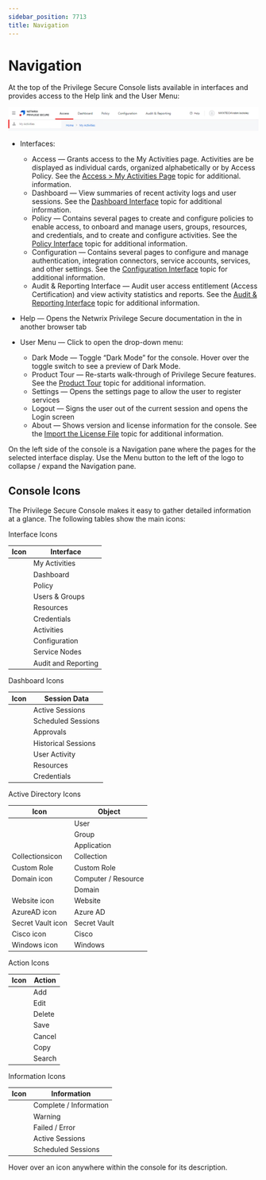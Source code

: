 ```yaml
---
sidebar_position: 7713
title: Navigation
---
```


# Navigation

At the top of the Privilege Secure Console lists available in interfaces and provides access to the Help link and the User Menu:

![](../../../../../../static/images/PrivilegeSecure_4.2/Content/Resources/Images/PrivilegeSecure/AccessManagement/Admin/Navigation/TopBar.png)

* Interfaces:

  * Access — Grants access to the My Activities page. Activities are be displayed as individual cards, organized alphabetically or by Access Policy. See the [Access > My Activities Page](Access/MyActivities "Access > My Activities Page") topic for additional. information.
  * Dashboard — View summaries of recent activity logs and user sessions. See the [Dashboard Interface](Dashboard/Overview "Dashboard Interface") topic for additional information.
  * Policy — Contains several pages to create and configure policies to enable access, to onboard and manage users, groups, resources, and credentials, and to create and configure activities. See the  [Policy Interface](Policy/Interface "Jump to the Policy Interface section") topic for additional information.
  * Configuration — Contains several pages to configure and manage authentication, integration connectors, service accounts, services, and other settings. See the [Configuration Interface](Configuration/Interface "Configuration Interface") topic for additional information.
  * Audit & Reporting Interface — Audit user access entitlement (Access Certification) and view activity statistics and reports. See the [Audit & Reporting Interface](AuditReporting/Interface "Audit & Reporting Interface") topic for additional information.
* Help — Opens the Netwrix Privilege Secure documentation in the in another browser tab
* User Menu — Click to open the drop-down menu:

  * Dark Mode — Toggle “Dark Mode” for the console. Hover over the toggle switch to see a preview of Dark Mode.
  * Product Tour — Re-starts walk-through of Privilege Secure features. See the [Product Tour](ProductTour "Product Tour") topic for additional information.
  * Settings — Opens the settings page to allow the user to register services
  * Logout — Signs the user out of the current session and opens the Login screen
  * About — Shows version and license information for the console. See the [Import the License File](ImportLicense "Import the License File") topic for additional information.

On the left side of the console is a Navigation pane where the pages for the selected interface display. Use the Menu button to the left of the logo to collapse / expand the Navigation pane.

## Console Icons

The Privilege Secure Console makes it easy to gather detailed information at a glance. The following tables show the main icons:

Interface Icons

| Icon | Interface |
| --- | --- |
|  | My Activities |
|  | Dashboard |
|  | Policy |
|  | Users & Groups |
|  | Resources |
|  | Credentials |
|  | Activities |
|  | Configuration |
|  | Service Nodes |
|  | Audit and Reporting |

Dashboard Icons

| Icon | Session Data |
| --- | --- |
|  | Active Sessions |
|  | Scheduled Sessions |
|  | Approvals |
|  | Historical Sessions |
|  | User Activity |
|  | Resources |
|  | Credentials |

Active Directory Icons

| Icon | Object |
| --- | --- |
|  | User |
|  | Group |
|  | Application |
| Collectionsicon | Collection |
| Custom Role | Custom Role |
| Domain icon | Computer / Resource |
|  | Domain |
| Website icon | Website |
| AzureAD icon | Azure AD |
| Secret Vault icon | Secret Vault |
| Cisco icon | Cisco |
| Windows icon | Windows |

Action Icons

| Icon | Action |
| --- | --- |
|  | Add |
|  | Edit |
|  | Delete |
|  | Save |
|  | Cancel |
|  | Copy |
|  | Search |

Information Icons

| Icon | Information |
| --- | --- |
|  | Complete / Information |
|  | Warning |
|  | Failed / Error |
|  | Active Sessions |
|  | Scheduled Sessions |

Hover over an icon anywhere within the console for its description.